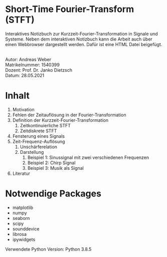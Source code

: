 # Short-Time Fourier-Transform (STFT)

Interaktives Notizbuch zur Kurzzeit-Fourier-Transformation in Signale und Systeme.
Neben dem interaktiven Notizbuch kann die Arbeit auch über einen Webbrowser dargestellt werden. Dafür ist eine HTML Datei beigefügt.

<br> Autor: Andreas Weber
<br> Matrikelnummer: 1540399
<br> Dozent: Prof. Dr. Janko Dietzsch
<br> Datum: 28.05.2021

# Inhalt

1. Motivation
2. Fehlen der Zeitauflösung in der Fourier-Transformation
3. Definition der Kurzzeit-Fourier-Transformation
   1. Zeitkontinuierliche STFT
   2. Zeitdiskrete STFT
4. Fensterung eines Signals
5. Zeit-Frequenz-Auflösung
   1. Unschärferelation
   2. Darstellung
      1. Beispiel 1: Sinussignal mit zwei verschiedenen Frequenzen
      2. Beispiel 2: Chirp Signal
      3. Beispiel 3: Musik als Signal
6. Literatur

# Notwendige Packages

- matplotlib
- numpy
- seaborn
- scipy
- sounddevice
- librosa
- ipywidgets

Verwendete Python Version: Python 3.8.5
